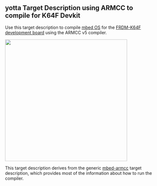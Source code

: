 ## yotta Target Description using ARMCC to compile for K64F Devkit

Use this target description to compile [mbed
OS](http://www.mbed.com/en/development/software/mbed-os/) for the [FRDM-K64F
development
board](http://www.mbed.com/en/development/hardware/boards/freescale/frdm_k64f/)
using the ARMCC v5 compiler.

<img src="https://mbed-media.s3.amazonaws.com/frdm-k64f.jpg" width="400">

This target description derives from the generic
[mbed-armcc](https://github.com/ARMmbed/target-mbed-armcc) target description,
which provides most of the information about how to run the compiler.

